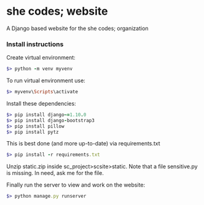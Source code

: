# she codes; website

A Django based website for the she codes; organization

### Install instructions
Create virtual environment:
```ruby
$> python -m venv myvenv
```

To run virtual environment use:

```ruby
$> myvenv\Scripts\activate
```

Install these dependencies:

```ruby
$> pip install django~=1.10.0
$> pip install django-bootstrap3
$> pip install pillow
$> pip install pytz
```
This is best done (and more up-to-date) via requirements.txt
```ruby
$> pip install -r requirements.txt
```
Unzip static.zip inside sc_project>scsite>static. Note that a file sensitive.py is missing. In need, ask me for the file.

Finally run the server to view and work on the website:
```ruby
$> python manage.py runserver
```
